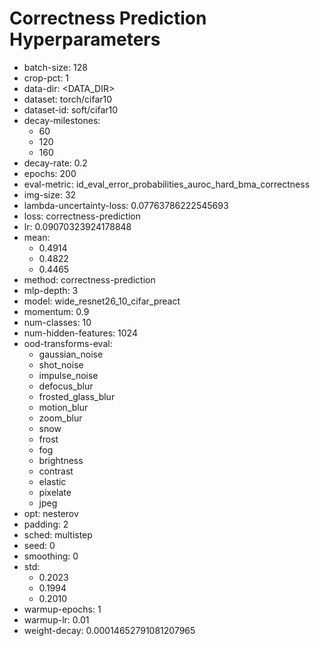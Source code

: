# Correctness Prediction Hyperparameters

- batch-size: 128
- crop-pct: 1
- data-dir: <DATA_DIR>
- dataset: torch/cifar10
- dataset-id: soft/cifar10
- decay-milestones: 
  - 60
  - 120
  - 160
- decay-rate: 0.2
- epochs: 200
- eval-metric: id_eval_error_probabilities_auroc_hard_bma_correctness
- img-size: 32
- lambda-uncertainty-loss: 0.07763786222545693
- loss: correctness-prediction
- lr: 0.09070323924178848
- mean: 
  - 0.4914
  - 0.4822
  - 0.4465
- method: correctness-prediction
- mlp-depth: 3
- model: wide_resnet26_10_cifar_preact
- momentum: 0.9
- num-classes: 10
- num-hidden-features: 1024
- ood-transforms-eval: 
  - gaussian_noise
  - shot_noise
  - impulse_noise
  - defocus_blur
  - frosted_glass_blur
  - motion_blur
  - zoom_blur
  - snow
  - frost
  - fog
  - brightness
  - contrast
  - elastic
  - pixelate
  - jpeg
- opt: nesterov
- padding: 2
- sched: multistep
- seed: 0
- smoothing: 0
- std: 
  - 0.2023
  - 0.1994
  - 0.2010
- warmup-epochs: 1
- warmup-lr: 0.01
- weight-decay: 0.00014652791081207965
